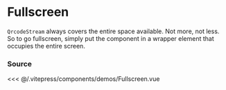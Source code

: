 # Fullscreen

`QrcodeStream` always covers the entire space available.
Not more, not less.
So to go fullscreen, simply put the component in a wrapper element that occupies the entire screen.

<ClientOnly>
  <DemoWrapper :component="Fullscreen" />
</ClientOnly>

<script setup lang="ts">
import DemoWrapper from '@/components/DemoWrapper.vue'
import Fullscreen from '@/components/demos/Fullscreen.vue'
</script>

### Source

<<< @/.vitepress/components/demos/Fullscreen.vue
